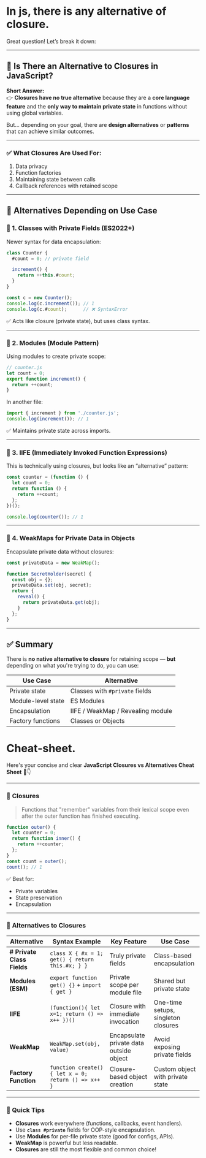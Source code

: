 # In js, there is any alternative of closure.

Great question! Let’s break it down:

---

## 🧠 **Is There an Alternative to Closures in JavaScript?**

**Short Answer:**  
👉 **Closures have no true alternative** because they are a **core language feature** and the **only way to maintain private state** in functions without using global variables.

But… depending on your goal, there are **design alternatives** or **patterns** that can achieve similar outcomes.

---

### ✅ **What Closures Are Used For:**
1. Data privacy
2. Function factories
3. Maintaining state between calls
4. Callback references with retained scope

---

## 🔄 **Alternatives Depending on Use Case**

### 🔸 1. **Classes with Private Fields (ES2022+)**
Newer syntax for data encapsulation:

```js
class Counter {
  #count = 0; // private field

  increment() {
    return ++this.#count;
  }
}

const c = new Counter();
console.log(c.increment()); // 1
console.log(c.#count);      // ❌ SyntaxError
```

✅ Acts like closure (private state), but uses class syntax.

---

### 🔸 2. **Modules (Module Pattern)**

Using modules to create private scope:

```js
// counter.js
let count = 0;
export function increment() {
  return ++count;
}
```

In another file:
```js
import { increment } from './counter.js';
console.log(increment()); // 1
```

✅ Maintains private state across imports.

---

### 🔸 3. **IIFE (Immediately Invoked Function Expressions)**

This is technically using closures, but looks like an “alternative” pattern:

```js
const counter = (function () {
  let count = 0;
  return function () {
    return ++count;
  };
})();

console.log(counter()); // 1
```

---

### 🔸 4. **WeakMaps for Private Data in Objects**

Encapsulate private data without closures:

```js
const privateData = new WeakMap();

function SecretHolder(secret) {
  const obj = {};
  privateData.set(obj, secret);
  return {
    reveal() {
      return privateData.get(obj);
    }
  };
}
```

---

## ✅ Summary

There is **no native alternative to closure** for retaining scope — **but** depending on what you're trying to do, you can use:

| Use Case              | Alternative                        |
|-----------------------|------------------------------------|
| Private state         | Classes with `#private` fields     |
| Module-level state    | ES Modules                         |
| Encapsulation         | IIFE / WeakMap / Revealing module  |
| Factory functions     | Classes or Objects                 |

# Cheat-sheet.

Here's your concise and clear **JavaScript Closures vs Alternatives Cheat Sheet** 🔐👇

---

### 🧠 **Closures**  
> Functions that "remember" variables from their lexical scope even after the outer function has finished executing.

```js
function outer() {
  let counter = 0;
  return function inner() {
    return ++counter;
  };
}
const count = outer();
count(); // 1
```

✅ Best for:  
- Private variables  
- State preservation  
- Encapsulation  

---

### 🔁 **Alternatives to Closures**

| Alternative                | Syntax Example                                                  | Key Feature                              | Use Case                            |
|----------------------------|------------------------------------------------------------------|------------------------------------------|-------------------------------------|
| **# Private Class Fields** | `class X { #x = 1; get() { return this.#x; } }`                 | Truly private fields                     | Class-based encapsulation           |
| **Modules (ESM)**          | `export function get() {}` + `import { get }`                  | Private scope per module file            | Shared but private state            |
| **IIFE**                   | `(function(){ let x=1; return () => x++ })()`                  | Closure with immediate invocation        | One-time setups, singleton closures |
| **WeakMap**                | `WeakMap.set(obj, value)`                                      | Encapsulate private data outside object  | Avoid exposing private fields       |
| **Factory Function**       | `function create() { let x = 0; return () => x++ }`            | Closure-based object creation            | Custom object with private state    |

---

### 🔐 Quick Tips

- **Closures** work everywhere (functions, callbacks, event handlers).
- Use **`class #private`** fields for OOP-style encapsulation.
- Use **Modules** for per-file private state (good for configs, APIs).
- **WeakMap** is powerful but less readable.
- **Closures** are still the most flexible and common choice!
